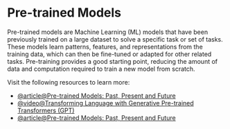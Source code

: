 # Pre-trained Models

Pre-trained models are Machine Learning (ML) models that have been previously trained on a large dataset to solve a specific task or set of tasks. These models learn patterns, features, and representations from the training data, which can then be fine-tuned or adapted for other related tasks. Pre-training provides a good starting point, reducing the amount of data and computation required to train a new model from scratch.

Visit the following resources to learn more:

- [@article@Pre-trained Models: Past, Present and Future](https://www.sciencedirect.com/science/article/pii/S2666651021000231)
- [@video@Transforming Language with Generative Pre-trained Transformers (GPT)](https://www.youtube.com/watch?v=bdICz_sBI34)
- [@article@Pre-trained Models: Past, Present and Future](https://www.sciencedirect.com/science/article/pii/S2666651021000231)
